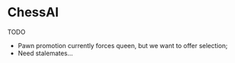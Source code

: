 # ChessAI

TODO 
 - Pawn promotion currently forces queen, but we want to offer selection;
 - Need stalemates...
